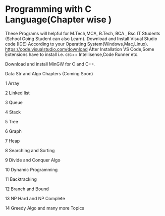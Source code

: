 # Programming with C Language(Chapter wise )
These Programs will helpful for M.Tech,MCA, B.Tech, BCA , Bsc IT Students (School Going Student can also Learn).
Download and Install Visual Studio code (IDE) According to your Operating System(Windows,Mac,Linux).
https://code.visualstudio.com/download
After Installation VS Code,Some Extensions have to install i.e. c/c++ Intellisense,Code Runner etc.

Download and install MinGW for C and C++.

Data Str and Algo Chapters (Coming Soon)

1 Array

2 Linked list

3 Queue

4 Stack

5 Tree

6 Graph

7 Heap

8 Searching and Sorting

9 Divide and Conquer Algo

10 Dynamic Programming

11 Backtracking

12 Branch and Bound

13 NP Hard and NP Complete

14 Greedy Algo and many more Topics
